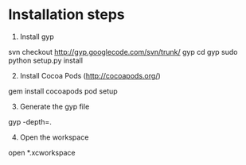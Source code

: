 # Installation steps

1. Install gyp

svn checkout http://gyp.googlecode.com/svn/trunk/ gyp
cd gyp
sudo python setup.py install

2. Install Cocoa Pods (http://cocoapods.org/)

gem install cocoapods
pod setup

3. Generate the gyp file

gyp -depth=.

4. Open the workspace

open *.xcworkspace


